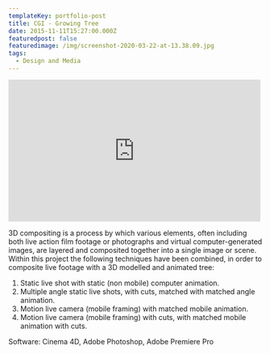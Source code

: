 ```yaml
---
templateKey: portfolio-post
title: CGI - Growing Tree
date: 2015-11-11T15:27:00.000Z
featuredpost: false
featuredimage: /img/screenshot-2020-03-22-at-13.38.09.jpg
tags:
  - Design and Media
---
```

<iframe width="500" height="281" src="https://player.vimeo.com/video/124164496" frameborder="0" webkitallowfullscreen="webkitallowfullscreen" mozallowfullscreen="mozallowfullscreen" allowfullscreen="allowfullscreen"></iframe>

3D compositing is a process by which various elements, often including both live action film footage or photographs and virtual computer-generated images, are layered and composited together into a single image or scene. Within this project the following techniques have been combined, in order to composite live footage with a 3D modelled and animated tree:

1. Static live shot with static (non mobile) computer animation.
2. Multiple angle static live shots, with cuts, matched with matched angle animation.
3. Motion live camera (mobile framing) with matched mobile animation.
4. Motion live camera (mobile framing) with cuts, with matched mobile animation with cuts.

Software: Cinema 4D, Adobe Photoshop, Adobe Premiere Pro